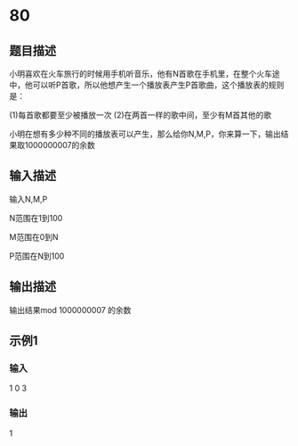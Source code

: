 # 80

## 题目描述

小明喜欢在火车旅行的时候用手机听音乐，他有N首歌在手机里，在整个火车途中，他可以听P首歌，所以他想产生一个播放表产生P首歌曲，这个播放表的规则是： 

(1)每首歌都要至少被播放一次 
(2)在两首一样的歌中间，至少有M首其他的歌 

小明在想有多少种不同的播放表可以产生，那么给你N,M,P，你来算一下，输出结果取1000000007的余数

## 输入描述

输入N,M,P

N范围在1到100

M范围在0到N

P范围在N到100

## 输出描述

输出结果mod 1000000007 的余数

## 示例1

### 输入

1 0 3

### 输出

1
